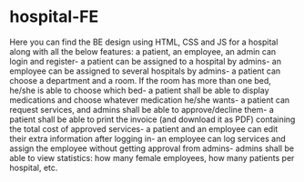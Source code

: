 # hospital-FE
Here you can find the BE design using HTML, CSS and JS for a hospital along with all the below features: a patient, an employee, an admin can login and register- a patient can be assigned to a hospital by admins- an employee can be assigned to several hospitals by admins- a patient can choose a department and a room. If the room has more than one bed, he/she is able to choose which bed- a patient shall be able to display medications and choose whatever medication he/she wants- a patient can request services, and admins shall be able to approve/decline them- a patient shall be able to print the invoice (and download it as PDF) containing the total cost of approved services- a patient and an employee can edit their extra information after logging in- an employee can log services and assign the employee without getting approval from admins- admins shall be able to view statistics: how many female employees, how many patients per hospital, etc.
